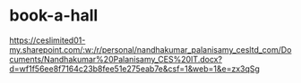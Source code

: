 # book-a-hall

https://ceslimited01-my.sharepoint.com/:w:/r/personal/nandhakumar_palanisamy_cesltd_com/Documents/Nandhakumar%20Palanisamy_CES%20IT.docx?d=wf1f56ee8f7164c23b8fee51e275eab7e&csf=1&web=1&e=zx3qSg
